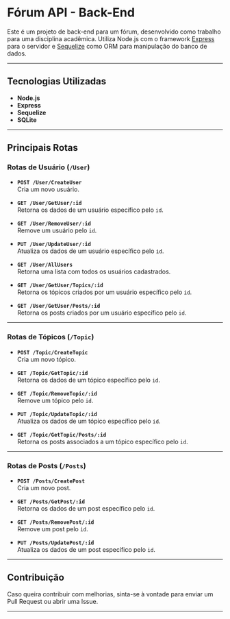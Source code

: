 # Fórum API - Back-End

Este é um projeto de back-end para um fórum, desenvolvido como trabalho para uma disciplina acadêmica. Utiliza Node.js com o framework [Express](https://expressjs.com/) para o servidor e [Sequelize](https://sequelize.org/) como ORM para manipulação do banco de dados.

---

## Tecnologias Utilizadas

- **Node.js**
- **Express**
- **Sequelize**
- **SQLite** 

---

## Principais Rotas

### Rotas de Usuário (`/User`)

- **`POST /User/CreateUser`**  
  Cria um novo usuário.

- **`GET /User/GetUser/:id`**  
  Retorna os dados de um usuário específico pelo `id`.

- **`GET /User/RemoveUser/:id`**  
  Remove um usuário pelo `id`.

- **`PUT /User/UpdateUser/:id`**  
  Atualiza os dados de um usuário específico pelo `id`.

- **`GET /User/AllUsers`**  
  Retorna uma lista com todos os usuários cadastrados.

- **`GET /User/GetUser/Topics/:id`**  
  Retorna os tópicos criados por um usuário específico pelo `id`.

- **`GET /User/GetUser/Posts/:id`**  
  Retorna os posts criados por um usuário específico pelo `id`.

---

### Rotas de Tópicos (`/Topic`)

- **`POST /Topic/CreateTopic`**  
  Cria um novo tópico.

- **`GET /Topic/GetTopic/:id`**  
  Retorna os dados de um tópico específico pelo `id`.

- **`GET /Topic/RemoveTopic/:id`**  
  Remove um tópico pelo `id`.

- **`PUT /Topic/UpdateTopic/:id`**  
  Atualiza os dados de um tópico específico pelo `id`.

- **`GET /Topic/GetTopic/Posts/:id`**  
  Retorna os posts associados a um tópico específico pelo `id`.

---

### Rotas de Posts (`/Posts`)

- **`POST /Posts/CreatePost`**  
  Cria um novo post.

- **`GET /Posts/GetPost/:id`**  
  Retorna os dados de um post específico pelo `id`.

- **`GET /Posts/RemovePost/:id`**  
  Remove um post pelo `id`.

- **`PUT /Posts/UpdatePost/:id`**  
  Atualiza os dados de um post específico pelo `id`.

---

## Contribuição

Caso queira contribuir com melhorias, sinta-se à vontade para enviar um Pull Request ou abrir uma Issue.

---